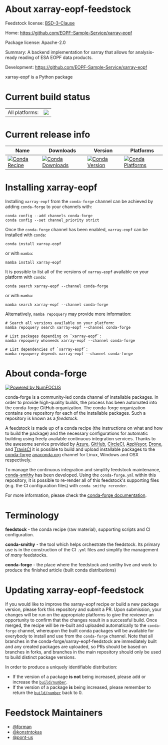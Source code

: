 About xarray-eopf-feedstock
===========================

Feedstock license: [BSD-3-Clause](https://github.com/conda-forge/xarray-eopf-feedstock/blob/main/LICENSE.txt)

Home: https://github.com/EOPF-Sample-Service/xarray-eopf

Package license: Apache-2.0

Summary: A backend implementation for xarray that allows for analysis-ready reading of ESA EOPF data products.

Development: https://github.com/EOPF-Sample-Service/xarray-eopf

xarray-eopf is a Python package

Current build status
====================


<table><tr><td>All platforms:</td>
    <td>
      <a href="https://dev.azure.com/conda-forge/feedstock-builds/_build/latest?definitionId=24992&branchName=main">
        <img src="https://dev.azure.com/conda-forge/feedstock-builds/_apis/build/status/xarray-eopf-feedstock?branchName=main">
      </a>
    </td>
  </tr>
</table>

Current release info
====================

| Name | Downloads | Version | Platforms |
| --- | --- | --- | --- |
| [![Conda Recipe](https://img.shields.io/badge/recipe-xarray--eopf-green.svg)](https://anaconda.org/conda-forge/xarray-eopf) | [![Conda Downloads](https://img.shields.io/conda/dn/conda-forge/xarray-eopf.svg)](https://anaconda.org/conda-forge/xarray-eopf) | [![Conda Version](https://img.shields.io/conda/vn/conda-forge/xarray-eopf.svg)](https://anaconda.org/conda-forge/xarray-eopf) | [![Conda Platforms](https://img.shields.io/conda/pn/conda-forge/xarray-eopf.svg)](https://anaconda.org/conda-forge/xarray-eopf) |

Installing xarray-eopf
======================

Installing `xarray-eopf` from the `conda-forge` channel can be achieved by adding `conda-forge` to your channels with:

```
conda config --add channels conda-forge
conda config --set channel_priority strict
```

Once the `conda-forge` channel has been enabled, `xarray-eopf` can be installed with `conda`:

```
conda install xarray-eopf
```

or with `mamba`:

```
mamba install xarray-eopf
```

It is possible to list all of the versions of `xarray-eopf` available on your platform with `conda`:

```
conda search xarray-eopf --channel conda-forge
```

or with `mamba`:

```
mamba search xarray-eopf --channel conda-forge
```

Alternatively, `mamba repoquery` may provide more information:

```
# Search all versions available on your platform:
mamba repoquery search xarray-eopf --channel conda-forge

# List packages depending on `xarray-eopf`:
mamba repoquery whoneeds xarray-eopf --channel conda-forge

# List dependencies of `xarray-eopf`:
mamba repoquery depends xarray-eopf --channel conda-forge
```


About conda-forge
=================

[![Powered by
NumFOCUS](https://img.shields.io/badge/powered%20by-NumFOCUS-orange.svg?style=flat&colorA=E1523D&colorB=007D8A)](https://numfocus.org)

conda-forge is a community-led conda channel of installable packages.
In order to provide high-quality builds, the process has been automated into the
conda-forge GitHub organization. The conda-forge organization contains one repository
for each of the installable packages. Such a repository is known as a *feedstock*.

A feedstock is made up of a conda recipe (the instructions on what and how to build
the package) and the necessary configurations for automatic building using freely
available continuous integration services. Thanks to the awesome service provided by
[Azure](https://azure.microsoft.com/en-us/services/devops/), [GitHub](https://github.com/),
[CircleCI](https://circleci.com/), [AppVeyor](https://www.appveyor.com/),
[Drone](https://cloud.drone.io/welcome), and [TravisCI](https://travis-ci.com/)
it is possible to build and upload installable packages to the
[conda-forge](https://anaconda.org/conda-forge) [anaconda.org](https://anaconda.org/)
channel for Linux, Windows and OSX respectively.

To manage the continuous integration and simplify feedstock maintenance,
[conda-smithy](https://github.com/conda-forge/conda-smithy) has been developed.
Using the ``conda-forge.yml`` within this repository, it is possible to re-render all of
this feedstock's supporting files (e.g. the CI configuration files) with ``conda smithy rerender``.

For more information, please check the [conda-forge documentation](https://conda-forge.org/docs/).

Terminology
===========

**feedstock** - the conda recipe (raw material), supporting scripts and CI configuration.

**conda-smithy** - the tool which helps orchestrate the feedstock.
                   Its primary use is in the construction of the CI ``.yml`` files
                   and simplify the management of *many* feedstocks.

**conda-forge** - the place where the feedstock and smithy live and work to
                  produce the finished article (built conda distributions)


Updating xarray-eopf-feedstock
==============================

If you would like to improve the xarray-eopf recipe or build a new
package version, please fork this repository and submit a PR. Upon submission,
your changes will be run on the appropriate platforms to give the reviewer an
opportunity to confirm that the changes result in a successful build. Once
merged, the recipe will be re-built and uploaded automatically to the
`conda-forge` channel, whereupon the built conda packages will be available for
everybody to install and use from the `conda-forge` channel.
Note that all branches in the conda-forge/xarray-eopf-feedstock are
immediately built and any created packages are uploaded, so PRs should be based
on branches in forks, and branches in the main repository should only be used to
build distinct package versions.

In order to produce a uniquely identifiable distribution:
 * If the version of a package **is not** being increased, please add or increase
   the [``build/number``](https://docs.conda.io/projects/conda-build/en/latest/resources/define-metadata.html#build-number-and-string).
 * If the version of a package **is** being increased, please remember to return
   the [``build/number``](https://docs.conda.io/projects/conda-build/en/latest/resources/define-metadata.html#build-number-and-string)
   back to 0.

Feedstock Maintainers
=====================

* [@forman](https://github.com/forman/)
* [@konstntokas](https://github.com/konstntokas/)
* [@pont-us](https://github.com/pont-us/)

